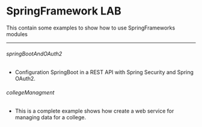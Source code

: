 # SpringFramework LAB

This contain some examples to show how to use SpringFrameworks modules

  --------

###### springBootAndOAuth2
 - Configuration SpringBoot in a REST API with Spring Security and Spring OAuth2.
 
###### collegeManagment
 - This is a complete example shows how create a web service for managing data for a college.
